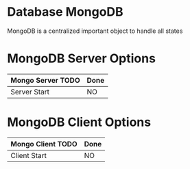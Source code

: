 # Database MongoDB

MongoDB is a centralized important object to handle all states

# MongoDB Server Options

Mongo Server TODO | Done
--------------------- | ------------------
Server Start | NO

# MongoDB Client Options

Mongo Client TODO | Done
--------------------- | ------------------
Client Start | NO


